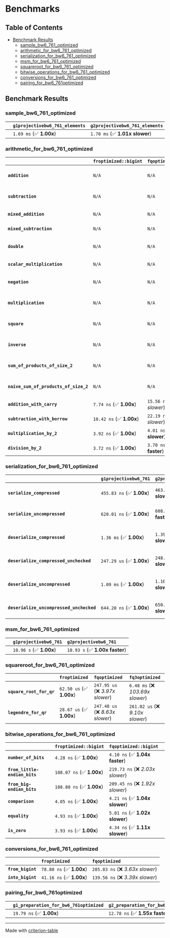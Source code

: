 # Benchmarks

## Table of Contents

- [Benchmark Results](#benchmark-results)
    - [sample_bw6_761_optimized](#sample_bw6_761_optimized)
    - [arithmetic_for_bw6_761_optimized](#arithmetic_for_bw6_761_optimized)
    - [serialization_for_bw6_761_optimized](#serialization_for_bw6_761_optimized)
    - [msm_for_bw6_761_optimized](#msm_for_bw6_761_optimized)
    - [squareroot_for_bw6_761_optimized](#squareroot_for_bw6_761_optimized)
    - [bitwise_operations_for_bw6_761_optimized](#bitwise_operations_for_bw6_761_optimized)
    - [conversions_for_bw6_761_optimized](#conversions_for_bw6_761_optimized)
    - [pairing_for_bw6_761optimized](#pairing_for_bw6_761optimized)

## Benchmark Results

### sample_bw6_761_optimized

|        | `g1projectivebw6_761_elements`          | `g2projectivebw6_761_elements`           |
|:-------|:----------------------------------------|:---------------------------------------- |
|        | `1.69 ms` (✅ **1.00x**)                 | `1.70 ms` (✅ **1.01x slower**)           |

### arithmetic_for_bw6_761_optimized

|                                       | `froptimized::bigint`          | `fqoptimized::bigint`           | `g1projectivebw6_761`          | `g2projectivebw6_761`          | `fq3optimized`                   | `fq6optimized`                    | `fqoptimized`                     | `froptimized`                      |
|:--------------------------------------|:-------------------------------|:--------------------------------|:-------------------------------|:-------------------------------|:---------------------------------|:----------------------------------|:----------------------------------|:---------------------------------- |
| **`addition`**                        | `N/A`                          | `N/A`                           | `3.95 us` (✅ **1.00x**)        | `4.10 us` (✅ **1.04x slower**) | `89.06 ns` (🚀 **44.41x faster**) | `196.84 ns` (🚀 **20.09x faster**) | `29.28 ns` (🚀 **135.06x faster**) | `19.30 ns` (🚀 **204.86x faster**)  |
| **`subtraction`**                     | `N/A`                          | `N/A`                           | `4.12 us` (✅ **1.00x**)        | `4.15 us` (✅ **1.01x slower**) | `85.19 ns` (🚀 **48.41x faster**) | `195.04 ns` (🚀 **21.14x faster**) | `29.63 ns` (🚀 **139.16x faster**) | `15.13 ns` (🚀 **272.63x faster**)  |
| **`mixed_addition`**                  | `N/A`                          | `N/A`                           | `3.02 us` (✅ **1.00x**)        | `2.87 us` (✅ **1.05x faster**) | `N/A`                            | `N/A`                             | `N/A`                             | `N/A`                              |
| **`mixed_subtraction`**               | `N/A`                          | `N/A`                           | `2.87 us` (✅ **1.00x**)        | `2.97 us` (✅ **1.03x slower**) | `N/A`                            | `N/A`                             | `N/A`                             | `N/A`                              |
| **`double`**                          | `N/A`                          | `N/A`                           | `1.88 us` (✅ **1.00x**)        | `1.95 us` (✅ **1.04x slower**) | `66.54 ns` (🚀 **28.19x faster**) | `166.64 ns` (🚀 **11.26x faster**) | `20.65 ns` (🚀 **90.82x faster**)  | `10.72 ns` (🚀 **175.03x faster**)  |
| **`scalar_multiplication`**           | `N/A`                          | `N/A`                           | `1.50 ms` (✅ **1.00x**)        | `1.59 ms` (✅ **1.06x slower**) | `N/A`                            | `N/A`                             | `N/A`                             | `N/A`                              |
| **`negation`**                        | `N/A`                          | `N/A`                           | `N/A`                          | `N/A`                          | `67.56 ns` (❌ *3.92x slower*)    | `146.04 ns` (❌ *8.48x slower*)    | `23.53 ns` (❌ *1.37x slower*)     | `17.22 ns` (✅ **1.00x**)           |
| **`multiplication`**                  | `N/A`                          | `N/A`                           | `N/A`                          | `N/A`                          | `2.24 us` (❌ *33.01x slower*)    | `8.15 us` (❌ *120.06x slower*)    | `275.48 ns` (❌ *4.06x slower*)    | `67.91 ns` (✅ **1.00x**)           |
| **`square`**                          | `N/A`                          | `N/A`                           | `N/A`                          | `N/A`                          | `1.51 us` (❌ *25.25x slower*)    | `5.74 us` (❌ *96.09x slower*)     | `209.51 ns` (❌ *3.51x slower*)    | `59.77 ns` (✅ **1.00x**)           |
| **`inverse`**                         | `N/A`                          | `N/A`                           | `N/A`                          | `N/A`                          | `49.66 us` (❌ *3.73x slower*)    | `70.11 us` (❌ *5.26x slower*)     | `46.52 us` (❌ *3.49x slower*)     | `13.32 us` (✅ **1.00x**)           |
| **`sum_of_products_of_size_2`**       | `N/A`                          | `N/A`                           | `N/A`                          | `N/A`                          | `4.34 us` (❌ *42.54x slower*)    | `16.36 us` (❌ *160.43x slower*)   | `404.44 ns` (❌ *3.97x slower*)    | `101.95 ns` (✅ **1.00x**)          |
| **`naive_sum_of_products_of_size_2`** | `N/A`                          | `N/A`                           | `N/A`                          | `N/A`                          | `4.72 us` (❌ *30.88x slower*)    | `16.32 us` (❌ *106.86x slower*)   | `556.78 ns` (❌ *3.64x slower*)    | `152.77 ns` (✅ **1.00x**)          |
| **`addition_with_carry`**             | `7.74 ns` (✅ **1.00x**)        | `15.56 ns` (❌ *2.01x slower*)   | `N/A`                          | `N/A`                          | `N/A`                            | `N/A`                             | `N/A`                             | `N/A`                              |
| **`subtraction_with_borrow`**         | `10.42 ns` (✅ **1.00x**)       | `22.19 ns` (❌ *2.13x slower*)   | `N/A`                          | `N/A`                          | `N/A`                            | `N/A`                             | `N/A`                             | `N/A`                              |
| **`multiplication_by_2`**             | `3.92 ns` (✅ **1.00x**)        | `4.01 ns` (✅ **1.02x slower**)  | `N/A`                          | `N/A`                          | `N/A`                            | `N/A`                             | `N/A`                             | `N/A`                              |
| **`division_by_2`**                   | `3.72 ns` (✅ **1.00x**)        | `3.70 ns` (✅ **1.00x faster**)  | `N/A`                          | `N/A`                          | `N/A`                            | `N/A`                             | `N/A`                             | `N/A`                              |

### serialization_for_bw6_761_optimized

|                                          | `g1projectivebw6_761`          | `g2projectivebw6_761`            | `froptimized`                       | `fqoptimized`                       | `fq3optimized`                      | `fq6optimized`                    |
|:-----------------------------------------|:-------------------------------|:---------------------------------|:------------------------------------|:------------------------------------|:------------------------------------|:--------------------------------- |
| **`serialize_compressed`**               | `455.83 ns` (✅ **1.00x**)      | `463.61 ns` (✅ **1.02x slower**) | `50.16 ns` (🚀 **9.09x faster**)     | `155.20 ns` (🚀 **2.94x faster**)    | `462.95 ns` (✅ **1.02x slower**)    | `1.16 us` (❌ *2.55x slower*)      |
| **`serialize_uncompressed`**             | `620.01 ns` (✅ **1.00x**)      | `608.64 ns` (✅ **1.02x faster**) | `48.38 ns` (🚀 **12.82x faster**)    | `155.16 ns` (🚀 **4.00x faster**)    | `459.41 ns` (✅ **1.35x faster**)    | `1.18 us` (❌ *1.90x slower*)      |
| **`deserialize_compressed`**             | `1.36 ms` (✅ **1.00x**)        | `1.39 ms` (✅ **1.02x slower**)   | `93.06 ns` (🚀 **14630.52x faster**) | `316.96 ns` (🚀 **4295.65x faster**) | `944.58 ns` (🚀 **1441.45x faster**) | `2.34 us` (🚀 **582.24x faster**)  |
| **`deserialize_compressed_unchecked`**   | `247.29 us` (✅ **1.00x**)      | `248.44 us` (✅ **1.00x slower**) | `93.96 ns` (🚀 **2631.92x faster**)  | `314.56 ns` (🚀 **786.16x faster**)  | `929.83 ns` (🚀 **265.96x faster**)  | `2.33 us` (🚀 **106.16x faster**)  |
| **`deserialize_uncompressed`**           | `1.09 ms` (✅ **1.00x**)        | `1.10 ms` (✅ **1.01x slower**)   | `98.01 ns` (🚀 **11128.13x faster**) | `309.65 ns` (🚀 **3522.23x faster**) | `927.66 ns` (🚀 **1175.73x faster**) | `2.33 us` (🚀 **468.06x faster**)  |
| **`deserialize_uncompressed_unchecked`** | `644.20 ns` (✅ **1.00x**)      | `650.19 ns` (✅ **1.01x slower**) | `94.05 ns` (🚀 **6.85x faster**)     | `313.13 ns` (🚀 **2.06x faster**)    | `961.82 ns` (❌ *1.49x slower*)      | `2.32 us` (❌ *3.61x slower*)      |

### msm_for_bw6_761_optimized

|        | `g1projectivebw6_761`          | `g2projectivebw6_761`           |
|:-------|:-------------------------------|:------------------------------- |
|        | `10.96 s` (✅ **1.00x**)        | `10.93 s` (✅ **1.00x faster**)  |

### squareroot_for_bw6_761_optimized

|                          | `froptimized`            | `fqoptimized`                    | `fq3optimized`                    |
|:-------------------------|:-------------------------|:---------------------------------|:--------------------------------- |
| **`square_root_for_qr`** | `62.50 us` (✅ **1.00x**) | `247.95 us` (❌ *3.97x slower*)   | `6.48 ms` (❌ *103.69x slower*)    |
| **`legendre_for_qr`**    | `28.67 us` (✅ **1.00x**) | `247.48 us` (❌ *8.63x slower*)   | `261.02 us` (❌ *9.10x slower*)    |

### bitwise_operations_for_bw6_761_optimized

|                               | `froptimized::bigint`          | `fqoptimized::bigint`             |
|:------------------------------|:-------------------------------|:--------------------------------- |
| **`number_of_bits`**          | `4.28 ns` (✅ **1.00x**)        | `4.10 ns` (✅ **1.04x faster**)    |
| **`from_little-endian_bits`** | `108.07 ns` (✅ **1.00x**)      | `219.73 ns` (❌ *2.03x slower*)    |
| **`from_big-endian_bits`**    | `108.80 ns` (✅ **1.00x**)      | `209.45 ns` (❌ *1.92x slower*)    |
| **`comparison`**              | `4.05 ns` (✅ **1.00x**)        | `4.21 ns` (✅ **1.04x slower**)    |
| **`equality`**                | `4.93 ns` (✅ **1.00x**)        | `5.01 ns` (✅ **1.02x slower**)    |
| **`is_zero`**                 | `3.93 ns` (✅ **1.00x**)        | `4.34 ns` (✅ **1.11x slower**)    |

### conversions_for_bw6_761_optimized

|                   | `froptimized`            | `fqoptimized`                     |
|:------------------|:-------------------------|:--------------------------------- |
| **`from_bigint`** | `78.80 ns` (✅ **1.00x**) | `285.83 ns` (❌ *3.63x slower*)    |
| **`into_bigint`** | `41.16 ns` (✅ **1.00x**) | `139.56 ns` (❌ *3.39x slower*)    |

### pairing_for_bw6_761optimized

|        | `g1_preparation_for_bw6_761optimized`          | `g2_preparation_for_bw6_761optimized`          | `miller_loop_for_bw6_761optimized`          | `final_exponentiation_for_bw6_761optimized`          | `full_pairing_for_bw6_761optimized`           |
|:-------|:-----------------------------------------------|:-----------------------------------------------|:--------------------------------------------|:-----------------------------------------------------|:--------------------------------------------- |
|        | `19.79 ns` (✅ **1.00x**)                       | `12.78 ns` (✅ **1.55x faster**)                | `4.64 ms` (❌ *234590.26x slower*)           | `4.37 ms` (❌ *220764.48x slower*)                    | `9.03 ms` (❌ *456242.60x slower*)             |

---
Made with [criterion-table](https://github.com/nu11ptr/criterion-table)

